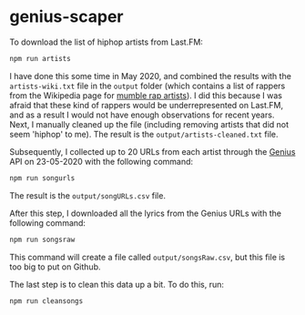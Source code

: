 # genius-scaper

To download the list of hiphop artists from Last.FM:

```js
npm run artists
```

I have done this some time in May 2020, and combined the results with the `artists-wiki.txt` file in the `output` folder (which contains a list of rappers from the Wikipedia page for [mumble rap artists](https://en.wikipedia.org/wiki/List_of_mumble_rap_artists)). I did this because I was afraid that these kind of rappers would be underrepresented on Last.FM, and as a result I would not have enough observations for recent years. Next, I manually cleaned up the file (including removing artists that did not seem 'hiphop' to me). The result is the `output/artists-cleaned.txt` file.

Subsequently, I collected up to 20 URLs from each artist through the [Genius](./genius.com) API on 23-05-2020 with the following command:

```js
npm run songurls
```

The result is the `output/songURLs.csv` file.

After this step, I downloaded all the lyrics from the Genius URLs with the following command:

```js
npm run songsraw
```

This command will create a file called `output/songsRaw.csv`, but this file is too big to put on Github.

The last step is to clean this data up a bit. To do this, run:

```js
npm run cleansongs
```